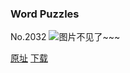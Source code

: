### Word Puzzles
No.2032
![图片不见了~~~](https://imgs.xkcd.com/comics/word_puzzles.png)

[原址](https://xkcd.com//2032) [下载](https://imgs.xkcd.com/comics/word_puzzles.png)

